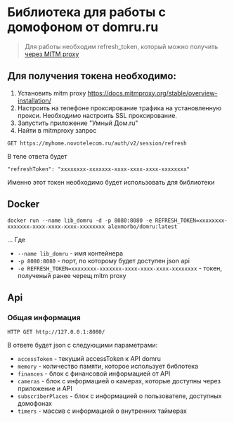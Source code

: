 # Библиотека для работы с домофоном от domru.ru

> Для работы необходим refresh_token, который можно получить [через MITM proxy](https://mitmproxy.org/)

## Для получения токена необходимо:
1. Установить mitm proxy https://docs.mitmproxy.org/stable/overview-installation/
2. Настроить на телефоне проксирование трафика на установленную прокси. Необходимо настроить SSL проксирование.
3. Запустить приложение "Умный Дом.ru"
4. Найти в mitmproxy запрос
```
GET https://myhome.novotelecom.ru/auth/v2/session/refresh
```
В теле ответа будет 
```
"refreshToken": "xxxxxxxx-xxxxxxx-xxxx-xxxx-xxxx-xxxxxxxx"
```

Именно этот токен необходимо будет использовать для библиотеки

## Docker
```
docker run --name lib_domru -d -p 8080:8080 -e REFRESH_TOKEN=xxxxxxxx-xxxxxxx-xxxx-xxxx-xxxx-xxxxxxxx alexmorbo/domru:latest
```

... Где
- `--name lib_domru` - имя контейнера
- `-p 8080:8080` - порт, по которому будет доступен json api
- `-e REFRESH_TOKEN=xxxxxxxx-xxxxxxx-xxxx-xxxx-xxxx-xxxxxxxx` - токен, полученый ранее черещ mitm proxy

## Api

### Общая информация
```
HTTP GET http://127.0.0.1:8080/
```
В ответе будет json с следующими параметрами:
- `accessToken` - текуший accessToken к API domru
- `memory` - количество памяти, которое использует библотека
- `finances` - блок с финансовой информацией от API
- `cameras` - блок с информацией о камерах, которые доступны через приложение и API
- `subscriberPlaces` - блок с информацией о пользователе, доступных домофонах
- `timers` - массив с информацией о внутренних таймерах